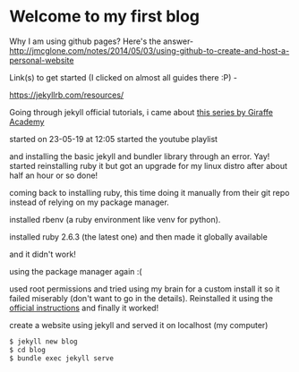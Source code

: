# Welcome to my first blog
Why I am using github pages? Here's the answer-
http://jmcglone.com/notes/2014/05/03/using-github-to-create-and-host-a-personal-website

Link(s) to get started (I clicked on almost all guides there :P) -

https://jekyllrb.com/resources/

Going through jekyll official tutorials, i came about [this series by Giraffe Academy](https://www.youtube.com/watch?v=T1itpPvFWHI&list=PLLAZ4kZ9dFpOPV5C5Ay0pHaa0RJFhcmcB&index=1)

started on 23-05-19
at 12:05
started the youtube playlist

and installing the basic jekyll and bundler library through an error. Yay!
started reinstalling ruby it but got an upgrade for my linux distro
after about half an hour or so done!

coming back to installing ruby, this time doing it manually from their
git repo instead of relying on my package manager.

installed rbenv (a ruby environment like venv for python).

installed ruby 2.6.3 (the latest one) and then made it globally available

and it didn't work!

using the package manager again :(

used root permissions and tried using my brain for a custom install it so it failed miserably (don't want to go in the details). Reinstalled it using the [official instructions](https://jekyllrb.com/docs/installation/ubuntu/) and finally it worked!

create a website using jekyll and served it on localhost (my computer)
```bash
$ jekyll new blog
$ cd blog
$ bundle exec jekyll serve
```
